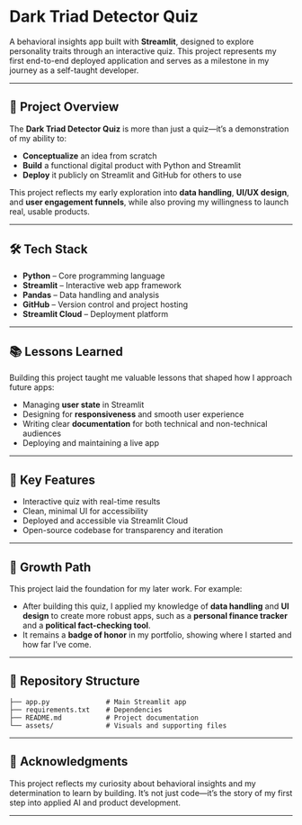 
# Dark Triad Detector Quiz  

A behavioral insights app built with **Streamlit**, designed to explore personality traits through an interactive quiz. This project represents my first end-to-end deployed application and serves as a milestone in my journey as a self-taught developer.  

---

## 🚀 Project Overview  
The **Dark Triad Detector Quiz** is more than just a quiz—it’s a demonstration of my ability to:  
- **Conceptualize** an idea from scratch  
- **Build** a functional digital product with Python and Streamlit  
- **Deploy** it publicly on Streamlit and GitHub for others to use  

This project reflects my early exploration into **data handling**, **UI/UX design**, and **user engagement funnels**, while also proving my willingness to launch real, usable products.  

---

## 🛠️ Tech Stack  
- **Python** – Core programming language  
- **Streamlit** – Interactive web app framework  
- **Pandas** – Data handling and analysis  
- **GitHub** – Version control and project hosting  
- **Streamlit Cloud** – Deployment platform  

---

## 📚 Lessons Learned  
Building this project taught me valuable lessons that shaped how I approach future apps:  
- Managing **user state** in Streamlit  
- Designing for **responsiveness** and smooth user experience  
- Writing clear **documentation** for both technical and non-technical audiences  
- Deploying and maintaining a live app  

---

## 🔑 Key Features  
- Interactive quiz with real-time results  
- Clean, minimal UI for accessibility  
- Deployed and accessible via Streamlit Cloud  
- Open-source codebase for transparency and iteration  

---

## 🌱 Growth Path  
This project laid the foundation for my later work. For example:  
- After building this quiz, I applied my knowledge of **data handling** and **UI design** to create more robust apps, such as a **personal finance tracker** and a **political fact-checking tool**.  
- It remains a **badge of honor** in my portfolio, showing where I started and how far I’ve come.  

---

## 📂 Repository Structure  
```
├── app.py              # Main Streamlit app
├── requirements.txt    # Dependencies
├── README.md           # Project documentation
└── assets/             # Visuals and supporting files
```

---

## 🙌 Acknowledgments  
This project reflects my curiosity about behavioral insights and my determination to learn by building. It’s not just code—it’s the story of my first step into applied AI and product development.  

---
            
